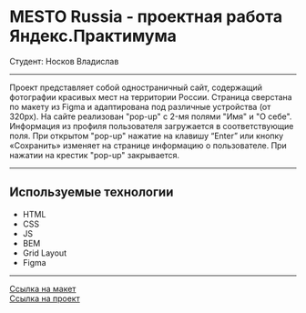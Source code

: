 # MESTO Russia - проектная работа Яндекс.Практимума 
Cтудент: Носков Владислав

____________________________________________________________________________

Проект представляет собой одностраничный сайт, содержащий фотографии красивых мест на территории России. Страница сверстана по макету из Figma и адаптирована под различные устройства (от 320px).
На сайте реализован "pop-up" c 2-мя полями "Имя" и "О себе". Информация из профиля пользователя
загружается в соответствующие поля.
При открытом "pop-up" нажатие на клавишу “Enter” или кнопку «Сохранить» изменяет на странице информацию
о пользователе.
При нажатии на крестик "pop-up" закрывается.
____________________________________________________________________________

## Используемые технологии
* HTML
* CSS
* JS
* BEM
* Grid Layout
* Figma

____________________________________________________________________________

[Ссылка на макет](https://www.figma.com/file/2cn9N9jSkmxD84oJik7xL7/JavaScript.-Sprint-4?node-id=0%3A1)
<br />
[Ссылка на проект](https://noskovvladislav.github.io/mesto/index.html)
